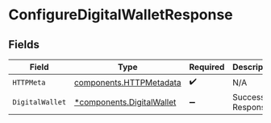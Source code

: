 # ConfigureDigitalWalletResponse


## Fields

| Field                                                                 | Type                                                                  | Required                                                              | Description                                                           |
| --------------------------------------------------------------------- | --------------------------------------------------------------------- | --------------------------------------------------------------------- | --------------------------------------------------------------------- |
| `HTTPMeta`                                                            | [components.HTTPMetadata](../../models/components/httpmetadata.md)    | :heavy_check_mark:                                                    | N/A                                                                   |
| `DigitalWallet`                                                       | [*components.DigitalWallet](../../models/components/digitalwallet.md) | :heavy_minus_sign:                                                    | Successful Response                                                   |